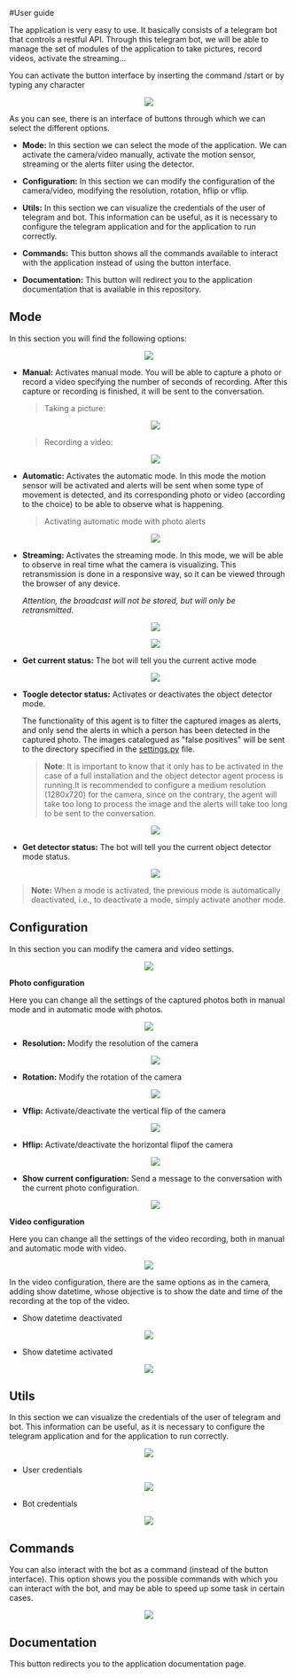 #User guide

The application is very easy to use. It basically consists of a telegram bot that controls a restful API. 
Through this telegram bot, we will be able to manage the set of modules of the application to take pictures, record videos, 
activate the streaming...

You can activate the button interface by inserting the command /start or by typing any character 

<p align="center">
  <img src="https://raw.githubusercontent.com/jmv74211/TFM_security_system_PI/master/doc/images/user_guide_1.png">
</p>

As you can see, there is an interface of buttons through which we can select the different options.

- **Mode:** In this section we can select the mode of the application. We can activate the camera/video manually, activate 
the motion sensor, streaming or the alerts filter using the detector.

- **Configuration:** In this section we can modify the configuration of the camera/video, modifying the resolution, 
rotation, hflip or vflip.

- **Utils:** In this section we can visualize the credentials of the user of telegram and bot. This information can 
be useful, as it is necessary to configure the telegram application and for the application to run correctly.

- **Commands:** This button shows all the commands available to interact with the application instead of using the 
button interface.

- **Documentation:** This button will redirect you to the application documentation that is available in this repository.

## Mode

In this section you will find the following options:

<p align="center">
  <img src="https://raw.githubusercontent.com/jmv74211/TFM_security_system_PI/master/doc/images/user_guide_2.png">
</p>

- **Manual:** Activates manual mode. You will be able to capture a photo or record a video specifying the number of 
seconds of recording. After this capture or recording is finished, it will be sent to the conversation.

    > Taking a picture:

    <p align="center">
      <img src="https://raw.githubusercontent.com/jmv74211/TFM_security_system_PI/master/doc/images/user_guide_3.png">
    </p>
    
     > Recording a video:
    
    <p align="center">
      <img src="https://raw.githubusercontent.com/jmv74211/TFM_security_system_PI/master/doc/images/user_guide_4.png">
    </p>

- **Automatic:** Activates the automatic mode. In this mode the motion sensor will be activated and alerts will be sent 
when some type of movement is detected, and its corresponding photo or video (according to the choice) to be able to 
observe what is happening. 

    > Activating automatic mode with photo alerts
    
    <p align="center">
      <img src="https://raw.githubusercontent.com/jmv74211/TFM_security_system_PI/master/doc/images/user_guide_5.png">
    </p>

- **Streaming:** Activates the streaming mode. In this mode, we will be able to observe in real time what the camera is visualizing. This retransmission is done in a responsive way, so it can be viewed through the browser of any device.

    *Attention, the broadcast will not be stored, but will only be retransmitted.*

    <p align="center">
      <img src="https://raw.githubusercontent.com/jmv74211/TFM_security_system_PI/master/doc/images/user_guide_6.png">
    </p>
    
    <p align="center">
      <img src="https://raw.githubusercontent.com/jmv74211/TFM_security_system_PI/master/doc/images/user_guide_7.png">
    </p>

- **Get current status:** The bot will tell you the current active mode

    <p align="center">
      <img src="https://raw.githubusercontent.com/jmv74211/TFM_security_system_PI/master/doc/images/user_guide_8.png">
    </p>

- **Toogle detector status:** Activates or deactivates the object detector mode. 
    
    The functionality of this agent is to filter the captured images as alerts, and only send the alerts in which a person 
    has been detected in the captured photo. The images catalogued as "false positives" will be sent to the directory 
    specified in the [settings.py](https://github.com/jmv74211/TFM_security_system_PI/blob/master/src/settings.py) file.
   
    > **Note**: It is important to know that it only has to be activated in the case of a full installation and the object 
    detector agent process is running.It is recommended to configure a medium resolution (1280x720) for the camera, 
    since on the contrary, the agent will take too long to process the image and the alerts will take too long to be 
    sent to the conversation.
    
    <p align="center">
      <img src="https://raw.githubusercontent.com/jmv74211/TFM_security_system_PI/master/doc/images/user_guide_9.png">
    </p>
     
- **Get detector status:** The bot will tell you the current object detector mode status.

    <p align="center">
      <img src="https://raw.githubusercontent.com/jmv74211/TFM_security_system_PI/master/doc/images/user_guide_10.png">
    </p>
    
> **Note:** When a mode is activated, the previous mode is automatically deactivated, i.e., to deactivate a mode, 
simply activate another mode.


## Configuration

In this section you can modify the camera and video settings.

<p align="center">
  <img src="https://raw.githubusercontent.com/jmv74211/TFM_security_system_PI/master/doc/images/user_guide_11.png">
</p>

**Photo configuration**
  
Here you can change all the settings of the captured photos both in manual mode and in automatic mode with photos.

<p align="center">
  <img src="https://raw.githubusercontent.com/jmv74211/TFM_security_system_PI/master/doc/images/user_guide_12.png">
</p>

- **Resolution:** Modify the resolution of the camera
    
    <p align="center">
      <img src="https://raw.githubusercontent.com/jmv74211/TFM_security_system_PI/master/doc/images/user_guide_13.png">
    </p>

- **Rotation:** Modify the rotation of the camera

    <p align="center">
      <img src="https://raw.githubusercontent.com/jmv74211/TFM_security_system_PI/master/doc/images/user_guide_14.png">
    </p>

- **Vflip:** Activate/deactivate the vertical flip of the camera

    <p align="center">
      <img src="https://raw.githubusercontent.com/jmv74211/TFM_security_system_PI/master/doc/images/user_guide_15.png">
    </p>

- **Hflip:** Activate/deactivate the horizontal flipof the camera

    <p align="center">
      <img src="https://raw.githubusercontent.com/jmv74211/TFM_security_system_PI/master/doc/images/user_guide_16.png">
    </p>

- **Show current configuration:** Send a message to the conversation with the current photo configuration.

    <p align="center">
      <img src="https://raw.githubusercontent.com/jmv74211/TFM_security_system_PI/master/doc/images/user_guide_17.png">
    </p>

**Video configuration**

Here you can change all the settings of the video recording, both in manual and automatic mode with video.

<p align="center">
  <img src="https://raw.githubusercontent.com/jmv74211/TFM_security_system_PI/master/doc/images/user_guide_18.png">
</p>

In the video configuration, there are the same options as in the camera, adding show datetime, whose objective is to 
show the date and time of the recording at the top of the video.

- Show datetime deactivated

<p align="center">
  <img src="https://raw.githubusercontent.com/jmv74211/TFM_security_system_PI/master/doc/images/user_guide_19.png">
</p>

- Show datetime activated

<p align="center">
  <img src="https://raw.githubusercontent.com/jmv74211/TFM_security_system_PI/master/doc/images/user_guide_20.png">
</p>

## Utils

In this section we can visualize the credentials of the user of telegram and bot. This information can 
be useful, as it is necessary to configure the telegram application and for the application to run correctly.

<p align="center">
  <img src="https://raw.githubusercontent.com/jmv74211/TFM_security_system_PI/master/doc/images/user_guide_21.png">
</p>

- User credentials

<p align="center">
  <img src="https://raw.githubusercontent.com/jmv74211/TFM_security_system_PI/master/doc/images/user_guide_22.png">
</p>


- Bot credentials

<p align="center">
  <img src="https://raw.githubusercontent.com/jmv74211/TFM_security_system_PI/master/doc/images/user_guide_23.png">
</p>

## Commands

You can also interact with the bot as a command (instead of the button interface). This option shows you the possible 
commands with which you can interact with the bot, and may be able to speed up some task in certain cases.

<p align="center">
  <img src="https://raw.githubusercontent.com/jmv74211/TFM_security_system_PI/master/doc/images/user_guide_24.png">
</p>

## Documentation

This button redirects you to the application documentation page.